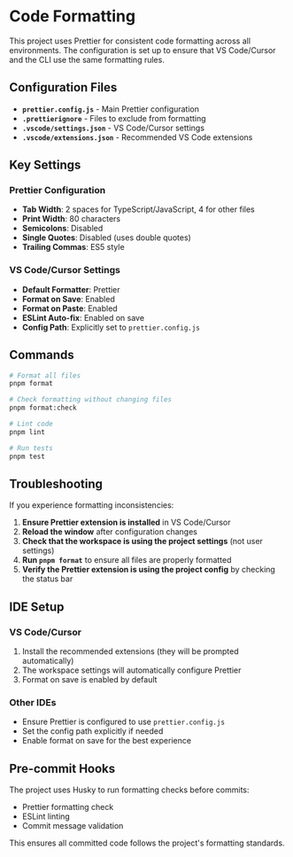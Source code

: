 # Code Formatting

This project uses Prettier for consistent code formatting across all
environments. The configuration is set up to ensure that VS Code/Cursor and the
CLI use the same formatting rules.

## Configuration Files

- **`prettier.config.js`** - Main Prettier configuration
- **`.prettierignore`** - Files to exclude from formatting
- **`.vscode/settings.json`** - VS Code/Cursor settings
- **`.vscode/extensions.json`** - Recommended VS Code extensions

## Key Settings

### Prettier Configuration

- **Tab Width**: 2 spaces for TypeScript/JavaScript, 4 for other files
- **Print Width**: 80 characters
- **Semicolons**: Disabled
- **Single Quotes**: Disabled (uses double quotes)
- **Trailing Commas**: ES5 style

### VS Code/Cursor Settings

- **Default Formatter**: Prettier
- **Format on Save**: Enabled
- **Format on Paste**: Enabled
- **ESLint Auto-fix**: Enabled on save
- **Config Path**: Explicitly set to `prettier.config.js`

## Commands

```bash
# Format all files
pnpm format

# Check formatting without changing files
pnpm format:check

# Lint code
pnpm lint

# Run tests
pnpm test

```

## Troubleshooting

If you experience formatting inconsistencies:

1. **Ensure Prettier extension is installed** in VS Code/Cursor
2. **Reload the window** after configuration changes
3. **Check that the workspace is using the project settings** (not user
   settings)
4. **Run `pnpm format`** to ensure all files are properly formatted
5. **Verify the Prettier extension is using the project config** by checking the
   status bar

## IDE Setup

### VS Code/Cursor

1. Install the recommended extensions (they will be prompted automatically)
2. The workspace settings will automatically configure Prettier
3. Format on save is enabled by default

### Other IDEs

- Ensure Prettier is configured to use `prettier.config.js`
- Set the config path explicitly if needed
- Enable format on save for the best experience

## Pre-commit Hooks

The project uses Husky to run formatting checks before commits:

- Prettier formatting check
- ESLint linting
- Commit message validation

This ensures all committed code follows the project's formatting standards.
